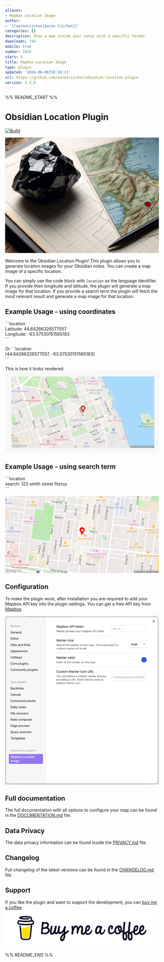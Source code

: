 ```yaml
---
aliases:
- Mapbox Location Image
author:
- '[[aaronczichon|Aaron Czichon]]'
categories: []
description: Show a map inside your notes with a specific format.
downloads: 749
mobile: true
number: 1625
stars: 5
title: Mapbox Location Image
type: plugin
updated: '2024-08-06T20:10:21'
url: https://github.com/aaronczichon/obsidian-location-plugin
version: 1.3.0
---
```


%% README_START %%

# Obsidian Location Plugin

[![Build](https://github.com/aaronczichon/obsidian-location-plugin/actions/workflows/build.yml/badge.svg?branch=main)](https://github.com/aaronczichon/obsidian-location-plugin/actions/workflows/build.yml)

![Obsidian location image generated by ChatGPT](https://raw.githubusercontent.com/aaronczichon/obsidian-location-plugin/HEAD//docs/designer.png)

Welcome to the Obsidian Location Plugin! This plugin allows you to generate location images for your Obsidian notes. You can create a map image of a specific location.

You can simply use the code block with `location` as the language identifier. If you provide then longitude and latitude, the plugin will generate a map image for that location. If you provide a search term the plugin will fetch the most relevant result and generate a map image for that location.

## Example Usage - using coordinates

\```location  
Latitude: 44.64266326577057  
Longitude: -63.57530151565183  
\```

Or
\```location  
[44.64266326577057, -63.57530151565183]  
\```

This is how it looks rendered:
![Screenshot of obsidian with rendered location image](https://raw.githubusercontent.com/aaronczichon/obsidian-location-plugin/HEAD//docs/rendered.png)

## Example Usage - using search term

\```location  
search: 123 smith street fitzroy  
\```

![Screenshot of basic search result](https://raw.githubusercontent.com/aaronczichon/obsidian-location-plugin/HEAD/docs/basic-search.png)

## Configuration

To make the plugin work, after installation you are required to add your Mapbox API key into the plugin settings. You can get a free API key from [Mapbox](https://www.mapbox.com/).

![Obsidian location plugin settings](https://raw.githubusercontent.com/aaronczichon/obsidian-location-plugin/HEAD//docs/settings.png)

## Full documentation

The full documentation with all options to configure your map can be found in the [DOCUMENTATION.md](./DOCUMENTATION.md) file.

## Data Privacy

The data privacy information can be found inside the [PRIVACY.md](./PRIVACY.md) file.

## Changelog

Full changelog of the latest versions can be found in the [CHANGELOG.md](./CHANGELOG.md) file.

## Support

If you like the plugin and want to support the development, you can [buy me a coffee](https://buymeacoffee.com/aaronczichon.de).  
[![buy me a coffee](https://raw.githubusercontent.com/aaronczichon/obsidian-location-plugin/HEAD//docs/bmc.png)](https://buymeacoffee.com/aaronczichon.de)


%% README_END %%